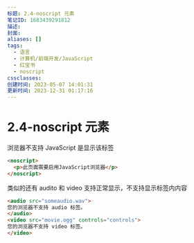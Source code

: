 ```yaml
---
标题: 2.4-noscript 元素
笔记ID: 1683439291812
描述: 
封面: 
aliases: []
tags:
  - 语言
  - 计算机/前端开发/JavaScript
  - 红宝书
  - noscript
cssclasses: 
创建时间: 2023-05-07 14:01:31
更新时间: 2023-12-31 01:17:16
---
```


# 2.4-noscript 元素

浏览器不支持 JavaScript 是显示该标签

```html
<noscript>
  <p>此页面需要启用JavaScript浏览器</p>
</noscript>
```

类似的还有 audito 和 video 支持正常显示，不支持显示标签内内容

```html
<audio src="someaudio.wav">
您的浏览器不支持 audio 标签。
</audio>
<video src="movie.ogg" controls="controls">
您的浏览器不支持 video 标签。
</video>
```
